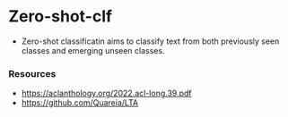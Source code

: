 # Zero-shot-clf

- Zero-shot classificatin aims to classify text from both previously seen classes and emerging unseen classes. 



### Resources
- https://aclanthology.org/2022.acl-long.39.pdf
- https://github.com/Quareia/LTA

